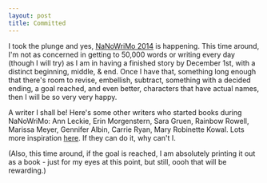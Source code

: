 ```yaml
---
layout: post
title: Committed
---
```


I took the plunge and yes, [NaNoWriMo 2014](http://nanowrimo.org/participants/areadertowriter) is happening. This time around, I'm not as concerned in getting to 50,000 words or writing every day (though I will try) as I am in having a finished story by December 1st, with a distinct beginning, middle, & end. Once I have that, something long enough that there's room to revise, embellish, subtract, something with a decided ending, a goal reached, and even better, characters that have actual names, then I will be so very very happy. 

A writer I shall be! Here's some other writers who started books during NaNoWriMo: Ann Leckie, Erin Morgenstern, Sara Gruen, Rainbow Rowell, Marissa Meyer, Gennifer Albin, Carrie Ryan, Mary Robinette Kowal. Lots more inspiration [here](http://nanowrimo.org/published-wrimos). If they can do it, why can't I.

(Also, this time around, if the goal is reached, I am absolutely printing it out as a book - just for my eyes at this point, but still, oooh that will be rewarding.)